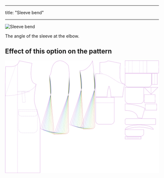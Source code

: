 ***

title: "Sleeve bend"

***

![Sleeve bend](./sleevebend.svg)

The angle of the sleeve at the elbow.

## Effect of this option on the pattern

![This image shows the effect of this option by superimposing several variants that have a different value for this option](carlton_sleevebend_sample.svg "Effect of this option on the pattern")
